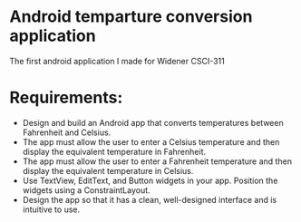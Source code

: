# Android temparture conversion application
The first android application I made for Widener CSCI-311

# Requirements:
- Design and build an Android app that converts temperatures between Fahrenheit and Celsius.
- The app must allow the user to enter a Celsius temperature and then display the equivalent temperature in Fahrenheit.
- The app must allow the user to enter a Fahrenheit temperature and then display the equivalent temperature in Celsius.
- Use TextView, EditText, and Button widgets in your app. Position the widgets using a ConstraintLayout.
- Design the app so that it has a clean, well-designed interface and is intuitive to use.

